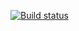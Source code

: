 [![Build status](https://ci.appveyor.com/api/projects/status/te53k2yt45x97i2c/branch/main?svg=true)](https://ci.appveyor.com/project/d3m1g/ahj-hw-4/branch/main)

